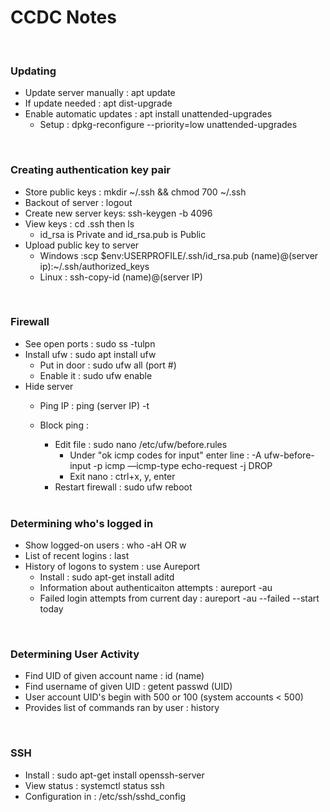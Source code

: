 <h1>CCDC Notes</h1>

<br />

<h3>Updating</h3>

- Update server manually : apt update
- If update needed : apt dist-upgrade
- Enable automatic updates : apt install unattended-upgrades
  - Setup : dpkg-reconfigure --priority=low unattended-upgrades

<br>

<h3>Creating authentication key pair</h3>

- Store public keys : mkdir ~/.ssh && chmod 700 ~/.ssh
- Backout of server : logout
- Create new server keys: ssh-keygen -b 4096
- View keys : cd .ssh then ls
  - id_rsa is Private and id_rsa.pub is Public
- Upload public key to server
  - Windows :scp $env:USERPROFILE/.ssh/id_rsa.pub (name)@(server ip):~/.ssh/authorized_keys
  - Linux : ssh-copy-id (name)@(server IP)

<br>

<h3>Firewall</h3>

- See open ports : sudo ss -tulpn
- Install ufw : sudo apt install ufw
  - Put in door : sudo ufw all (port #)
  - Enable it : sudo ufw enable
- Hide server
  - Ping IP : ping (server IP) -t
  - Block ping :
    - Edit file : sudo nano /etc/ufw/before.rules
      - Under "ok icmp codes for input" enter line : -A ufw-before-input -p icmp —icmp-type echo-request -j DROP
      - Exit nano : ctrl+x, y, enter
    - Restart firewall : sudo ufw reboot
    
    <br>

<h3>Determining who's logged in</h3>

- Show logged-on users : who -aH OR w
- List of recent logins : last
- History of logons to system : use Aureport
  - Install : sudo apt-get install aditd
  - Information about authenticaiton attempts : aureport -au
  - Failed login attempts from current day : aureport -au --failed --start today
  
<br>

<h3>Determining User Activity</h3>

- Find UID of given account name : id (name)
- Find username of given UID : getent passwd (UID)
- User account UID's begin with 500 or 100 (system accounts < 500)
- Provides list of commands ran by user : history

<br>

<h3>SSH</h3>

- Install : sudo apt-get install openssh-server
- View status : systemctl status ssh
- Configuration in : /etc/ssh/sshd_config
